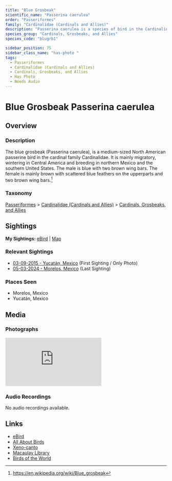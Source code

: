 ```yaml
---
title: "Blue Grosbeak"
scientific_name: "Passerina caerulea"
order: "Passeriformes"
family: "Cardinalidae (Cardinals and Allies)"
description: "Passerina caerulea is a species of bird in the Cardinalidae (Cardinals and Allies) family. It has been observed 2 times. It has been photographed."
species_group: "Cardinals, Grosbeaks, and Allies"
species_code: "blugrb1"

sidebar_position: 75
sidebar_class_name: "has-photo "
tags: 
  - Passeriformes
  - Cardinalidae (Cardinals and Allies)
  - Cardinals, Grosbeaks, and Allies
  - Has Photo
  - Needs Audio
---
```


# Blue Grosbeak <span className='sci_name'>Passerina caerulea</span>

## Overview

### Description
The blue grosbeak (Passerina caerulea), is a medium-sized North American passerine bird in the cardinal family Cardinalidae. It is mainly migratory, wintering in Central America and breeding in northern Mexico and the southern United States. The male is blue with two brown wing bars. The female is mainly brown with scattered blue feathers on the upperparts and two brown wing bars.[^1]

[^1]: https://en.wikipedia.org/wiki/Blue_grosbeak

### Taxonomy
[Passeriformes](/tags/passeriformes) > [Cardinalidae (Cardinals and Allies)](/tags/cardinalidae-cardinals-and-allies) > [Cardinals, Grosbeaks, and Allies](/tags/cardinals-grosbeaks-and-allies)


## Sightings

**My Sightings:** [eBird](https://ebird.org/lifelist?r=world&time=life&spp=blugrb1) | [Map](/map?species_code=blugrb1)

### Relevant Sightings

* [03-09-2015 - Yucatán, Mexico](https://ebird.org/checklist/S206237860) (First Sighting / Only Photo)
* [05-03-2024 - Morelos, Mexico](https://ebird.org/checklist/S171768235) (Last Sighting)

### Places Seen

* Morelos, Mexico
* Yucatán, Mexico



## Media
### Photographs
<iframe className="photo_iframe horizontal" src="https://macaulaylibrary.org/asset/627875333/embed" frameBorder="0" allowFullScreen></iframe>

### Audio Recordings
No audio recordings available.

## Links
* [eBird](https://ebird.org/species/blugrb1) 
* [All About Birds](https://www.allaboutbirds.org/guide/blugrb1) 
* [Xeno-canto](https://www.xeno-canto.org/species/passerina-caerulea) 
* [Macaulay Library](https://search.macaulaylibrary.org/catalog?taxonCode=blugrb1&sort=rating_rank_desc)
* [Birds of the World](https://birdsoftheworld.org/bow/species/blugrb1)
